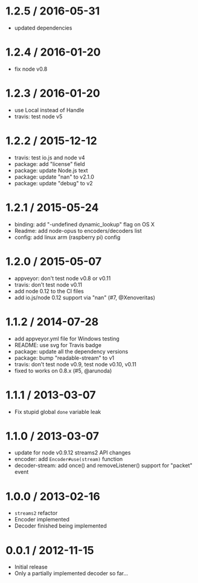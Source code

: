 1.2.5 / 2016-05-31
==================

  * updated dependencies

1.2.4 / 2016-01-20
==================

  * fix node v0.8

1.2.3 / 2016-01-20
==================

  * use Local instead of Handle
  * travis: test node v5

1.2.2 / 2015-12-12
==================

  * travis: test io.js and node v4
  * package: add "license" field
  * package: update Node.js text
  * package: update "nan" to v2.1.0
  * package: update "debug" to v2

1.2.1 / 2015-05-24
==================

  * binding: add "-undefined dynamic_lookup" flag on OS X
  * Readme: add node-opus to encoders/decoders list
  * config: add linux arm (raspberry pi) config

1.2.0 / 2015-05-07
==================

  * appveyor: don't test node v0.8 or v0.11
  * travis: don't test node v0.11
  * add node 0.12 to the CI files
  * add io.js/node 0.12 support via "nan" (#7, @Xenoveritas)

1.1.2 / 2014-07-28
==================

  * add appveyor.yml file for Windows testing
  * README: use svg for Travis badge
  * package: update all the dependency versions
  * package: bump "readable-stream" to v1
  * travis: don't test node v0.9, test node v0.10, v0.11
  * fixed to works on 0.8.x (#5, @arunoda)

1.1.1 / 2013-03-07
==================

  * Fix stupid global `done` variable leak

1.1.0 / 2013-03-07
==================

  * update for node v0.9.12 streams2 API changes
  * encoder: add `Encoder#use(stream)` function
  * decoder-stream: add once() and removeListener() support for "packet" event

1.0.0 / 2013-02-16
==================

  * `streams2` refactor
  * Encoder implemented
  * Decoder finished being implemented

0.0.1 / 2012-11-15
==================

  * Initial release
  * Only a partially implemented decoder so far...
